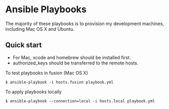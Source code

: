 # Ansible Playbooks

The majority of these playbooks is to provision my development machines, including Mac OS X and Ubuntu.

## Quick start

- For Mac, xcode and homebrew should be installed first.
- authorized_keys should be transferred to the remote hosts.

To test playbooks in fusion (Mac OS X)

```
$ ansible-playbook -i hosts.fusion playbook.yml
```

To apply playbooks locally

```
$ ansible-playbook --connection=local -i hosts.local playbook.yml
```
